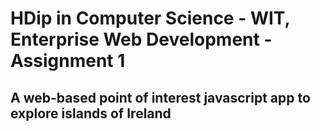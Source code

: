 # HDip in Computer Science - WIT, Enterprise Web Development - Assignment 1

## A web-based point of interest javascript app to explore islands of Ireland
